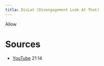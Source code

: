 ```yaml
---
titla: DisLat (Disengagement Look At That)
---
```


Allow 


# Sources
- [YouTube](https://youtu.be/l3noLRrwkgU?si=Ch0Xu0ZBUSv2kxXb) 21:14